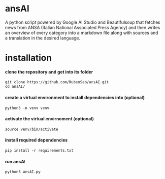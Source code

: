 # ansAI
A python script powered by Google AI Studio and Beautifulsoup that fetches news from ANSA (Italian National Associated Press Agency) and then writes an overview of every category into a markdown file along with sources and a translation in the desired language. 

# installation
#### clone the repository and get into its folder
```
git clone https://github.com/RubenSab/ansAI.git
cd ansAI/
```
#### create a virtual environment to install dependencies into (optional)
```
python3 -m venv venv
```
#### activate the virtual envirnoment (optional)
```
source venv/bin/activate
```
#### install required dependencies
```
pip install -r requirements.txt
```
#### run ansAI
```
python3 ansAI.py
```
